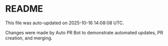 # README

This file was auto-updated on 2025-10-16 14:08:08 UTC.

Changes were made by Auto PR Bot to demonstrate automated updates, PR creation, and merging.
